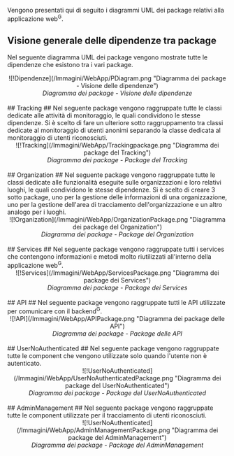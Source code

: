Vengono presentati qui di seguito i diagrammi UML dei package relativi alla applicazione web<sup>G</sup>.
## Visione generale delle dipendenze tra package ##
Nel seguente diagramma UML dei package vengono mostrate tutte le dipendenze che esistono tra i vari package.
<div align="center">
  ![!Dipendenze](/Immagini/WebApp/PDiagram.png "Diagramma dei package - Visione delle dipendenze")
  <figcaption align=center> <em> Diagramma dei package - Visione delle dipendenze </em> </figcaption>
</div>
<br/>
## Tracking ##
Nel seguente package vengono raggruppate tutte le classi dedicate alle attività di monitoraggio, le quali condividono le stesse dipendenze. Si è scelto di fare un ulteriore sotto raggruppamento tra classi dedicate al monitoraggio di utenti anonimi separando la classe dedicata al monitoraggio di utenti riconosciuti.
<div align="center">
![!Tracking](/Immagini/WebApp/Trackingpackage.png "Diagramma dei package del Tracking")
<figcaption align=center> <em> Diagramma dei package - Package del Tracking </em> </figcaption>
</div>
<br/>
## Organization ##
Nel seguente package vengono raggruppate tutte le classi dedicate alle funzionalità eseguite sulle organizzazioni e loro relativi luoghi, le quali condividono le stesse dipendenze. Si è scelto di creare 3 sotto package, uno per la gestione delle informazioni di una organizzazione, uno per la gestione dell'area di tracciamento dell'organizzazione e un altro analogo per i luoghi.
<div align="center">
![!Organization](/Immagini/WebApp/OrganizationPackage.png "Diagramma dei package del Organization")
<figcaption align=center> <em> Diagramma dei package - Package del Organization </em> </figcaption>
</div>
<br/>
## Services ##
Nel seguente package vengono raggruppate tutti i services che contengono informazioni e metodi molto riutilizzati all'interno della applicazione web<sup>G</sup>.
<div align="center">
![!Services](/Immagini/WebApp/ServicesPackage.png "Diagramma dei package dei Services")
<figcaption align=center> <em> Diagramma dei package - Package dei Services </em> </figcaption>
</div>
<br>
## API ##
Nel seguente package vengono raggruppate tutti le API utilizzate per comunicare con il backend<sup>G</sup>.
<div align="center">
![!API](/Immagini/WebApp/APIPackage.png "Diagramma dei package delle API")
<figcaption align=center> <em> Diagramma dei package - Package delle API </em> </figcaption>
</div>
<br/>
## UserNoAuthenticated ##
Nel seguente package vengono raggruppate tutte le component che vengono utilizzate solo quando l'utente non è autenticato.
<div align="center">
![!UserNoAuthenticated](/Immagini/WebApp/UserNoAuthenticatedPackage.png "Diagramma dei package del UserNoAuthenticated")
<figcaption align=center> <em> Diagramma dei package - Package del UserNoAuthenticated </em> </figcaption>
</div>
<br/>
## AdminManagement ##
Nel seguente package vengono raggruppate tutte le component utilizzate per il tracciamento di utenti riconosciuti.
<div align="center">
  ![!UserNoAuthenticated](/Immagini/WebApp/AdminManagementPackage.png "Diagramma dei package del AdminManagement")
  <figcaption align=center> <em> Diagramma dei package - Package del AdminManagement </em> </figcaption>
</div>
<br/>